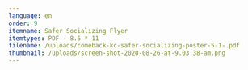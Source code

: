 ```yaml
---
language: en
order: 9
itemname: Safer Socializing Flyer
itemtypes: PDF - 8.5 * 11
filename: /uploads/comeback-kc-safer-socializing-poster-5-1-.pdf
thumbnail: /uploads/screen-shot-2020-08-26-at-9.03.38-am.png
---
```

